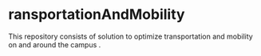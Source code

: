 # ransportationAndMobility
This repository consists of solution to optimize transportation and mobility on and around the campus .
